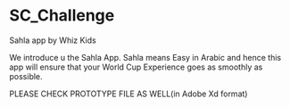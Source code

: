 # SC_Challenge
Sahla app by Whiz Kids

We introduce u the Sahla App.
Sahla means Easy in Arabic and hence this app will ensure that your World Cup Experience goes as smoothly as possible.

PLEASE CHECK PROTOTYPE FILE AS WELL(in Adobe Xd format)
